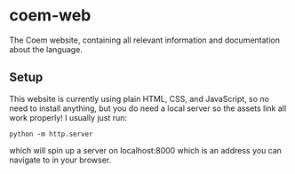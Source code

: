 # coem-web

The Coem website, containing all relevant information and documentation about the language.

## Setup

This website is currently using plain HTML, CSS, and JavaScript, so no need to install anything, but you do need a local server so the assets link all work properly! I usually just run:

```
python -m http.server
```

which will spin up a server on localhost:8000 which is an address you can navigate to in your browser.